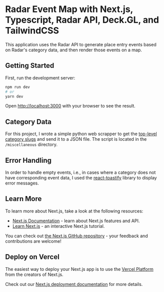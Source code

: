 # Radar Event Map with Next.js, Typescript, Radar API, Deck.GL, and TailwindCSS

This application uses the Radar API to generate place entry events based on Radar's category data,
and then render those events on a map. 

## Getting Started

First, run the development server:

```bash
npm run dev
# or
yarn dev
```

Open [http://localhost:3000](http://localhost:3000) with your browser to see the result.

## Category Data
For this project, I wrote a simple python web scrapper to get the [top-level category slugs](https://radar.com/documentation/places/categories)
and send it to a JSON file. The script is located in the `/miscellaneous` directory.

## Error Handling
In order to handle empty events, i.e., in cases where a category does not have corresponding event data, 
I used the [react-toastify](https://fkhadra.github.io/react-toastify/introduction) library to display error messages.

## Learn More

To learn more about Next.js, take a look at the following resources:

- [Next.js Documentation](https://nextjs.org/docs) - learn about Next.js features and API.
- [Learn Next.js](https://nextjs.org/learn) - an interactive Next.js tutorial.

You can check out [the Next.js GitHub repository](https://github.com/vercel/next.js/) - your feedback and contributions are welcome!

## Deploy on Vercel

The easiest way to deploy your Next.js app is to use the [Vercel Platform](https://vercel.com/new?utm_medium=default-template&filter=next.js&utm_source=create-next-app&utm_campaign=create-next-app-readme) from the creators of Next.js.

Check out our [Next.js deployment documentation](https://nextjs.org/docs/deployment) for more details.